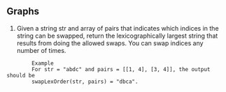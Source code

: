 ## Graphs

1. Given a string str and array of pairs that indicates which indices in the string can be swapped, return the lexicographically largest string that results from doing the allowed swaps. You can swap indices any number of times. 
```
		Example
		For str = "abdc" and pairs = [[1, 4], [3, 4]], the output should be
		swapLexOrder(str, pairs) = "dbca".
```